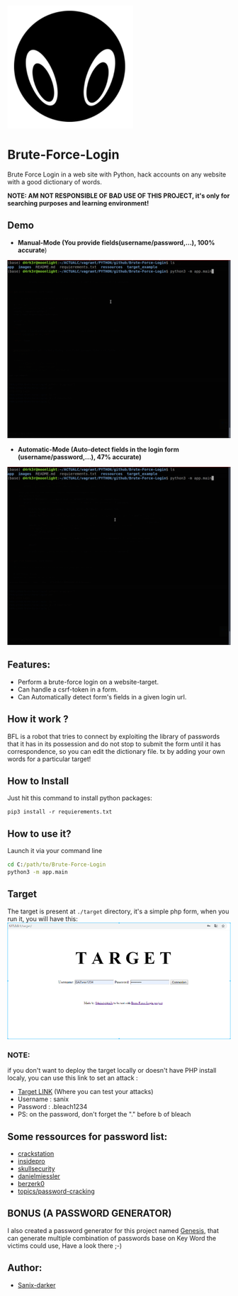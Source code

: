 <img src="images/logo.png"/>

# Brute-Force-Login

Brute Force Login in a web site with Python, hack accounts on any website with a good dictionary of words.


**NOTE: AM NOT RESPONSIBLE OF BAD USE OF THIS PROJECT, it's only for searching purposes and learning environment!**

## Demo

- **Manual-Mode (You provide fields(username/password,...), 100% accurate**)<br/>
<img src="./images/bfl0.gif"/>

<br/>

- **Automatic-Mode (Auto-detect fields in the login form (username/password,...), 47% accurate)**<br/>
<img src="./images/bfl.gif"/>


## Features:

- Perform a brute-force login on a website-target.
- Can handle a csrf-token in a form.
- Can Automatically detect form's fields in a given login url.

## How it work ?

BFL is a robot that tries to connect by exploiting the library of passwords that it has in its possession and do not stop to submit the form until it has correspondence, so you can edit the dictionary file. tx by adding your own words for a particular target!

## How to Install

Just hit this command to install python packages:
```shell
pip3 install -r requierements.txt
```

## How to use it?

Launch it via your command line
```cmd
cd C:/path/to/Brute-Force-Login
python3 -m app.main
```

## Target

The target is present at `./target` directory, it's a simple php form, when you run it, you will have this:
<img src="images/target.png" >

### NOTE:

if you don't want to deploy the target locally or doesn't have PHP install localy, you can use this link to set an attack :

- [Target LINK](http://grabme.herokuapp.com/target/) (Where you can test your attacks)
- Username : sanix
- Password : .bleach1234
- PS: on the password, don't forget the "." before b of bleach

## Some ressources for password list:

- [crackstation](https://crackstation.net/crackstation-wordlist-password-cracking-dictionary.htm)
- [insidepro](http://www.insidepro.team/)
- [skullsecurity](https://wiki.skullsecurity.org/Passwords)
- [danielmiessler](https://github.com/danielmiessler/SecLists/tree/master/Passwords)
- [berzerk0](https://github.com/berzerk0/Probable-Wordlists)
- [topics/password-cracking](https://github.com/topics/password-cracking)

## BONUS (A PASSWORD GENERATOR)

I also created a password generator for this project named [Genesis](https://github.com/Sanix-Darker/GENESIS), that can generate multiple combination of passwords base on Key Word the victims could use, Have a look there ;-)

## Author:

- [Sanix-darker](https://github.com/sanix-darker)
